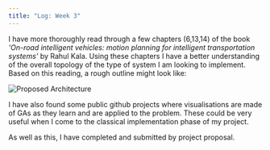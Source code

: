 ```yaml
---
title: "Log: Week 3"
---
```


I have more thoroughly read through a few chapters (6,13,14) of the book _'On-road intelligent vehicles: motion planning for intelligent transportation systems'_ by Rahul Kala. Using these chapters I have a better understanding of the overall topology of the type of system I am looking to implement. Based on this reading, a rough outline might look like:

![Proposed Architecture](./proposedarchitecture.jpg)

I have also found some public github projects where visualisations are made of GAs as they learn and are applied to the problem. These could be very useful when I come to the classical implementation phase of my project.

As well as this, I have completed and submitted by project proposal.
